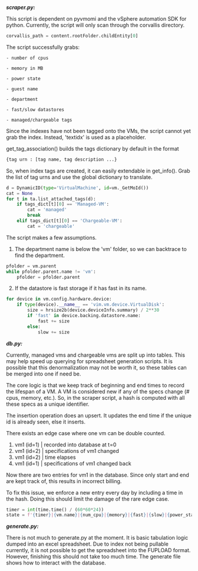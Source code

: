 *****scraper.py:*****

This script is dependent on pyvmomi and the vSphere automation SDK for python.
Currently, the script will only scan through the corvallis directory.

```python
corvallis_path = content.rootFolder.childEntity[0]
```

The script successfully grabs:

    - number of cpus

    - memory in MB

    - power state

    - guest name

    - department

    - fast/slow datastores

    - managed/chargeable tags

Since the indexes have not been tagged onto the VMs, the script cannot yet
grab the index. Instead, 'textidx' is used as a placeholder.

get\_tag\_association() builds the tags dictionary by default in the format

```python
{tag urn : [tag name, tag description ...}
```

So, when index tags are created, it can easily extendable in get\_info().
Grab the list of tag urns and use the global dictionary to translate.

```python
d = DynamicID(type='VirtualMachine', id=vm._GetMoId())
cat = None
for t in ta.list_attached_tags(d):
    if tags_dict[t][0] == 'Managed-VM':
        cat = 'managed'
        break
    elif tags_dict[t][0] == 'Chargeable-VM':
        cat = 'chargeable'
```

The script makes a few assumptions.

1. The department name is below the 'vm' folder, so we can backtrace to find
the department.
```python
pfolder = vm.parent
while pfolder.parent.name != 'vm':
    pfolder = pfolder.parent
```

2. If the datastore is fast storage if it has fast in its name.
```python
for device in vm.config.hardware.device:
    if type(device).__name__ == 'vim.vm.device.VirtualDisk':
        size = hrsize2b(device.deviceInfo.summary) / 2**30
        if 'fast' in device.backing.datastore.name:
            fast += size
        else:
            slow += size
```

*****db.py:*****

Currently, managed vms and chargeable vms are split up into tables. This may help
speed up querying for spreadsheet generation scripts. It is possible that this denormalization
may not be worth it, so these tables can be merged into one if need be.

The core logic is that we keep track of beginning and end times to record the lifespan of a VM.
A VM is considered new if any of the specs change (# cpus, memory, etc.). So, in the scraper script,
a hash is computed with all these specs as a unique identifier.

The insertion operation does an upsert. It updates the end time if the unique id is already seen, else
it inserts.

There exists an edge case where one vm can be double counted.

1. vm1 (id=1) | recorded into database at t=0
2. vm1 (id=2) | specifications of vm1 changed
3. vm1 (id=2) | time elapses
4. vm1 (id=1) | specifications of vm1 changed back

Now there are two entries for vm1 in the database. Since only start and end are kept track of, this
results in incorrect billing.

To fix this issue, we enforce a new entry every day by including a time in the hash. Doing this should
limit the damage of the rare edge case.

```python
timer = int(time.time() / (60*60*24))
state = f'{timer}|{vm.name}|{num_cpu}|{memory}|{fast}|{slow}|{power_state}|{guest_os}|{pfolder.name}|{idx}'
```

*****generate.py:*****

There is not much to generate.py at the moment. It is basic tabulation logic dumped into an excel spreadsheet.
Due to index not being pullable currently, it is not possible to get the spreadsheet into the FUPLOAD format.
However, finishing this should not take too much time. The generate file shows how to interact with the database.
